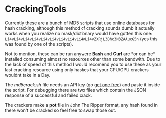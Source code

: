 # CrackingTools

Currently these are a bunch of MD5 scripts that use online databases for hash cracking, although this method of cracking 
sounds dumb it actually works when you realize no mask/dictionary would have gotten this one:
`Li4vLi4vLi4vLi4vLi4vLi4vLi4vLi4vLi4vLi4vZXRjL3Bhc3N3ZAAucG5n`
(yes this was found by one of the scripts). 

Not to mention, these can be run anywere **Bash** and **Curl** are \*or can be\* installed consuming almost no resources other
than some bandwith. Due to the lack of speed of this method I would recomend you to use these as your last cracking resource using
only hashes that your CPU/GPU crackers wouldnt take in a Day.

The *md5crack.sh* file needs an API key (go [get one free](http://md5crack.com/api)) and paste it inside the script. For debugging
there are two files which contain the JSON response of a successful and failed crack.

The crackers make a **pot** file in John The Ripper format, any hash found in there won't be cracked so feel free to swap those out.
